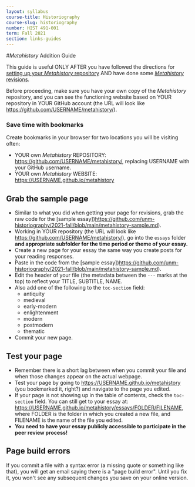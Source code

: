 ```yaml
---
layout: syllabus
course-title: Historiography
course-slug: historiography
number: HIST 491-001
term: Fall 2021
section: links-guides
---
```


#_Metahistory_ Addition Guide

This guide is useful ONLY AFTER you have followed the directions for [setting up your _Metahistory_ repository](metahistory-setup) AND have done some [_Metahistory_ revisions](metahistory-revisions).

Before proceeding, make sure you have your own copy of the _Metahistory_ repository, and you can see the functioning website based on YOUR repository in YOUR GitHub account (the URL will look like https://github.com/USERNAME/metahistory/).

### Save time with bookmarks
Create bookmarks in your browser for two locations you will be visiting often:
- YOUR own _Metahistory_ REPOSITORY: https://github.com/USERNAME/metahistory/, replacing USERNAME with your GitHub username.
- YOUR own _Metahistory_ WEBSITE: https://USERNAME.github.io/metahistory

## Grab the sample page
- Similar to what you did when getting your page for revisions, grab the raw code for the [sample essay])https://github.com/unm-historiography/2021-fall/blob/main/metahistory-sample.md).
- Working in YOUR repository (the URL will look like https://github.com/USERNAME/metahistory/), go into the `essays` folder **and appropriate subfolder for the time period or theme of your essay.**
- Create a new page for your essay the same way you create posts for your reading responses.
- Paste in the code from the [sample essay])https://github.com/unm-historiography/2021-fall/blob/main/metahistory-sample.md).
- Edit the header of your file (the metadata between the `---` marks at the top) to reflect your TITLE, SUBTITLE, NAME.
- Also add one of the following to the `toc-section` field:
  - antiquity
  - medieval
  - early-modern
  - enlightenment
  - modern
  - postmodern
  - thematic
- Commit your new page.


## Test your page
- Remember there is a short lag between when you commit your file and when those changes appear on the actual webpage.
- Test your page by going to https://USERNAME.github.io/metahistory (you bookmarked it, right?) and navigate to the page you edited.
- If your page is not showing up in the table of contents, check the `toc-section` field. You can still get to your essay at: https://USERNAME.github.io/metahistory/essays/FOLDER/FILENAME, where FOLDER is the folder in which you created a new file, and FILENAME is the name of the file you edited.
- **You need to have your essay publicly accessible to participate in the peer review process!**


## Page build errors
If you commit a file with a syntax error (a missing quote or something like that), you will get an email saying there is a "page build error". Until you fix it, you won't see any subsequent changes you save on your online version.
